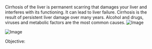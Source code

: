 Cirrhosis of the liver is permanent scarring that damages your liver and interferes with its functioning. It can lead to liver failure. Cirrhosis is the result of persistent liver damage over many years. Alcohol and drugs, viruses and metabolic factors are the most common causes.
![Image](https://github.com/user-attachments/assets/d91b3d14-dbb5-40b5-a4b6-6dff0713eab7)


![Image](https://github.com/user-attachments/assets/c40c0e36-a98e-4cb0-8d4a-7d283ba2cd21)

Objective:

